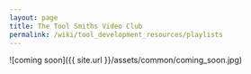 ```yaml
---
layout: page
title: The Tool Smiths Video Club
permalink: /wiki/tool_development_resources/playlists
---
```

![coming soon]({{ site.url }}/assets/common/coming_soon.jpg)
